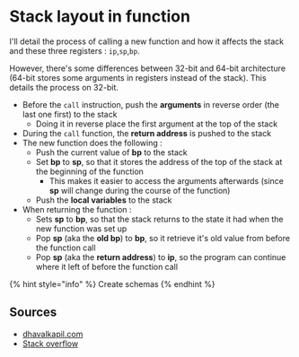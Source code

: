 # Stack layout in function

I'll detail the process of calling a new function and how it affects the stack and these three registers : `ip`,`sp`,`bp`.

However, there's some differences between 32-bit and 64-bit architecture \(64-bit stores some arguments in registers instead of the stack\). This details the process on 32-bit.

* Before the `call` instruction, push the **arguments** in reverse order \(the last one first\) to the stack
  * Doing it in reverse place the first argument at the top of the stack
* During the `call` function, the **return address** is pushed to the stack
* The new function does the following :
  * Push the current value of **bp** to the stack
  * Set **bp** to **sp**, so that it stores the address of the top of the stack at the beginning of the function
    * This makes it easier to access the arguments afterwards \(since **sp** will change during the course of the function\)
  * Push the **local variables** to the stack
* When returning the function :
  * Sets **sp** to **bp**, so that the stack returns to the state it had when the new function was set up
  * Pop **sp** \(aka the **old bp**\) to **bp**, so it retrieve it's old value from before the function call
  * Pop **sp** \(aka the **return address**\) to **ip**, so the program can continue where it left of before the function call

{% hint style="info" %}
Create schemas
{% endhint %}

## Sources

* [dhavalkapil.com](https://dhavalkapil.com/blogs/Buffer-Overflow-Exploit/)
* [Stack overflow](https://security.stackexchange.com/questions/135786/if-the-stack-grows-downwards-how-can-a-buffer-overflow-overwrite-content-above)




